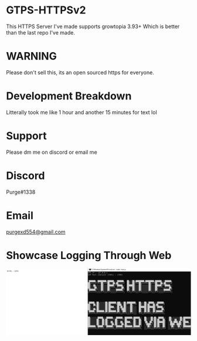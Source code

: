# GTPS-HTTPSv2
This HTTPS Server I've made supports growtopia 3.93+ Which is better than the last repo I've made.
# WARNING
Please don't sell this, its an open sourced https for everyone.
# Development Breakdown
Litterally took me like 1 hour and another 15 minutes for text lol
# Support
Please dm me on discord or email me
# Discord
Purge#1338
# Email
purgexd554@gmail.com
# Showcase Logging Through Web
![Alt Text](showcase.PNG)
